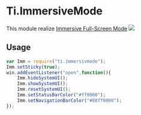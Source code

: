 # Ti.ImmersiveMode

This module realize [Immersive Full-Screen Mode](https://developer.android.com/training/system-ui/immersive.html)
<img src="https://developer.android.com/images/training/imm-states.png" />    
  
## Usage

```javascript
var Imm = require("ti.ímmersivmode");
Imm.setSticky(true);
win.addEventListener("open",function(){
	Imm.hideSystemUI();
	Imm.showSystemUI();
	Imm.resetSystemUI();
	Imm.setStatusBarColor("#ff0000");
	Imm.setNavigationBarColor("#88ff0000");
});
```